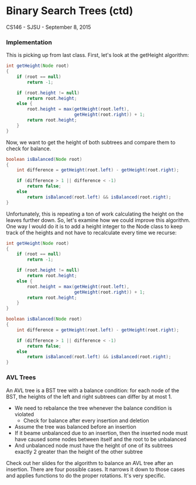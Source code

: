 Binary Search Trees (ctd)
==================
CS146 - SJSU - September 8, 2015

### Implementation ###

This is picking up from last class. First, let's look at the getHeight algorithm:
```Java
int getHeight(Node root)
{
	if (root == null)
		return -1;

	if (root.height != null)
		return root.height;
	else {	
		root.height = max(getHeight(root.left),
						  getHeight(root.right)) + 1;
		return root.height;
	}
}
```
Now, we want to get the height of both subtrees and compare them to check for balance.
```Java
boolean isBalanced(Node root)
{
	int difference = getHeight(root.left) - getHeight(root.right);

	if (difference > 1 || difference < -1)
		return false;
	else
		return isBalanced(root.left) && isBalanced(root.right);	
}
```
Unfortunately, this is repeating a ton of work calculating the height on the leaves further down. So, let's examine how we could improve this algorithm. One way I would do it is to add a height integer to the Node class to keep track of the heights and not have to recalculate every time we recurse:
```Java
int getHeight(Node root)
{
	if (root == null)
		return -1;

	if (root.height != null)
		return root.height;
	else {	
		root.height = max(getHeight(root.left),
						  getHeight(root.right)) + 1;
		return root.height;
	}
}

boolean isBalanced(Node root)
{
	int difference = getHeight(root.left) - getHeight(root.right);

	if (difference > 1 || difference < -1)
		return false;
	else
		return isBalanced(root.left) && isBalanced(root.right);	
}
```

### AVL Trees ###
An AVL tree is a BST tree with a balance condition: for each node of the BST, the heights of the left and right subtrees can differ by at most 1.

- We need to rebalance the tree whenever the balance condition is violated
	- Check for balance after every insertion and deletion
- Assume the tree was balanced before an insertion
- If it beame unbalanced due to an insertion, then the inserted node must have caused some nodes between itself and the root to be unbalanced
- And unbalanced node must have the height of one of its subtrees exactly 2 greater than the height of the other subtree

Check out her slides for the algorithm to balance an AVL tree after an insertion. There are four possible cases. It narrows it down to those cases and applies functions to do the proper rotations. It's very specific.
